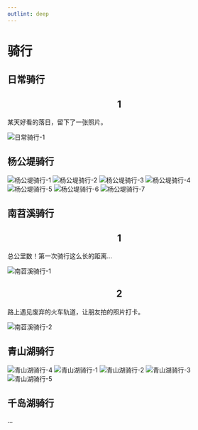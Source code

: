 ```yaml
---
outlint: deep
---
```


# 骑行

## 日常骑行

<h2 align="center">1</h2>

某天好看的落日，留下了一张照片。

![日常骑行-1](../images/cycling-10.jpg)

## 杨公堤骑行

![杨公堤骑行-1](../images/cycling-3.jpg)
![杨公堤骑行-2](../images/cycling-4.jpg)
![杨公堤骑行-3](../images/cycling-5.jpg)
![杨公堤骑行-4](../images/cycling-6.jpg)
![杨公堤骑行-5](../images/cycling-7.jpg)
![杨公堤骑行-6](../images/cycling-8.jpg)
![杨公堤骑行-7](../images/cycling-9.jpg)

## 南苕溪骑行

<h2 align="center">1</h2>

总公里数！第一次骑行这么长的距离...

![南苕溪骑行-1](./../images/cycling-1.jpg)

<h2 align="center">2</h2>

路上遇见废弃的火车轨道，让朋友拍的照片打卡。

![南苕溪骑行-2](./../images/cycling-2.jpg)

## 青山湖骑行

![青山湖骑行-4](./../images/cycling-14.jpg)
![青山湖骑行-1](./../images/cycling-11.jpg)
![青山湖骑行-2](./../images/cycling-12.jpg)
![青山湖骑行-3](./../images/cycling-13.jpg)
![青山湖骑行-5](./../images/cycling-15.jpg)

## 千岛湖骑行

...
